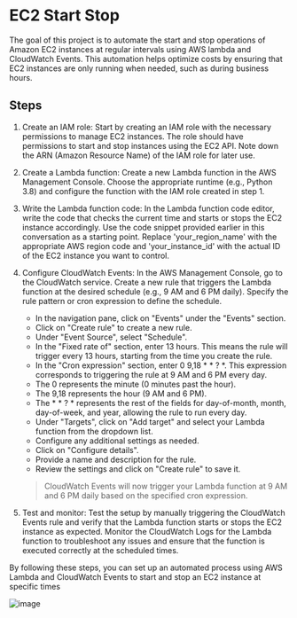 # EC2 Start Stop

The goal of this project is to automate the start and stop operations of Amazon EC2 instances at regular intervals using AWS lambda and CloudWatch Events. This automation helps optimize costs by ensuring that EC2 instances are only running when needed, such as during business hours.

## Steps

1. Create an IAM role: Start by creating an IAM role with the necessary permissions to manage EC2 instances. The role should have permissions to start and stop instances using the EC2 API. Note down the ARN (Amazon Resource Name) of the IAM role for later use.

2. Create a Lambda function: Create a new Lambda function in the AWS Management Console. Choose the appropriate runtime (e.g., Python 3.8) and configure the function with the IAM role created in step 1.

3. Write the Lambda function code: In the Lambda function code editor, write the code that checks the current time and starts or stops the EC2 instance accordingly. Use the code snippet provided earlier in this conversation as a starting point. Replace 'your_region_name' with the appropriate AWS region code and 'your_instance_id' with the actual ID of the EC2 instance you want to control.

4. Configure CloudWatch Events: In the AWS Management Console, go to the CloudWatch service. Create a new rule that triggers the Lambda function at the desired schedule (e.g., 9 AM and 6 PM daily). Specify the rule pattern or cron expression to define the schedule.

	* In the navigation pane, click on "Events" under the "Events" section.
	* Click on "Create rule" to create a new rule.
	* Under "Event Source", select "Schedule".
	* In the "Fixed rate of" section, enter 13 hours. This means the rule will trigger every 13 hours, starting from the time you create the rule.
	* In the "Cron expression" section, enter 0 9,18 * * ? *. This expression corresponds to triggering the rule at 9 AM and 6 PM every day.
	* The 0 represents the minute (0 minutes past the hour).
	* The 9,18 represents the hour (9 AM and 6 PM).
	* The * * ? * represents the rest of the fields for day-of-month, month, day-of-week, and year, allowing the rule to run every day.
	* Under "Targets", click on "Add target" and select your Lambda function from the dropdown list.
	* Configure any additional settings as needed.
	* Click on "Configure details".
	* Provide a name and description for the rule.
	* Review the settings and click on "Create rule" to save it.
	> CloudWatch Events will now trigger your Lambda function at 9 AM and 6 PM daily based on the specified cron expression.

5. Test and monitor: Test the setup by manually triggering the CloudWatch Events rule and verify that the Lambda function starts or stops the EC2 instance as expected. Monitor the CloudWatch Logs for the Lambda function to troubleshoot any issues and ensure that the function is executed correctly at the scheduled times.

By following these steps, you can set up an automated process using AWS Lambda and CloudWatch Events to start and stop an EC2 instance at specific times

![image](/Users/bodlaraviteja/repos/lambda/ec2StartStop/event.png)
